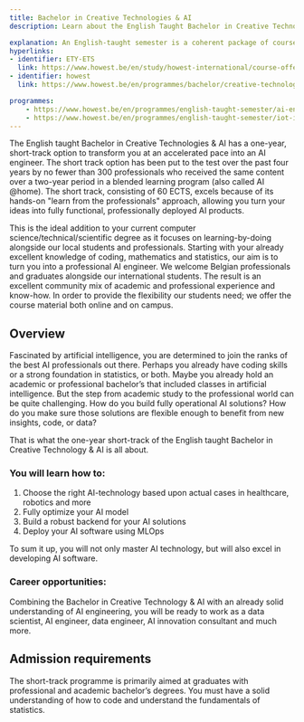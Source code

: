 ```yaml
---
title: Bachelor in Creative Technologies & AI
description: Learn about the English Taught Bachelor in Creative Technologies & AI 

explanation: An English-taught semester is a coherent package of course units which a Howest Bachelor programme offers in English, as an option for semester exchange , to incoming students from its partner universities abroad, and as a study abroad option to other international students.
hyperlinks:
- identifier: ETY-ETS
  link: https://www.howest.be/en/study/howest-international/course-offer-in-english#English-taught-semesters
- identifier: howest
  link: https://www.howest.be/en/programmes/bachelor/creative-technologies-and-artificial-intelligence

programmes:
    - https://www.howest.be/en/programmes/english-taught-semester/ai-engineer
    - https://www.howest.be/en/programmes/english-taught-semester/iot-infrastructure-engineer
---
```

The English taught Bachelor in Creative Technologies & AI has a one-year, short-track option to transform you at an accelerated pace into an AI engineer. The short track option has been put to the test over the past four years by no fewer than 300 professionals who received the same content over a two-year period in a blended learning program (also called AI @home). The short track,  consisting of 60 ECTS, excels because of its hands-on "learn from the professionals" approach, allowing you turn your ideas into fully functional, professionally deployed AI products.

This is the ideal addition to your current computer science/technical/scientific degree as it focuses on learning-by-doing alongside our local students and professionals. Starting with your already excellent knowledge of coding, mathematics and statistics, our aim is to turn you into a professional AI engineer. We welcome Belgian professionals and graduates alongside our international students. The result is an excellent community mix of academic and professional experience and know-how. In order to provide the flexibility our students need; we offer the course material both online and on campus.

## Overview
Fascinated by artificial intelligence, you are determined to join the ranks of the best AI professionals out there. Perhaps you already have coding skills or a strong foundation in statistics, or both. Maybe you already hold an academic or professional bachelor’s that included classes in artificial intelligence. But the step from academic study to the professional world can be quite challenging. How do you build fully operational AI solutions? How do you make sure those solutions are flexible enough to benefit from new insights, code, or data? 

That is what the one-year short-track of the English taught Bachelor in Creative Technology & AI is all about. 

### You will learn how to: 

1. Choose the right AI-technology based upon actual cases in healthcare, robotics and more
2. Fully optimize your AI model  
3. Build a robust backend for your AI solutions
4. Deploy your AI software using MLOps

To sum it up, you will not only master AI technology, but will also excel in developing AI software.
 
### Career opportunities: 

Combining the Bachelor in Creative Technology & AI with an already solid understanding of AI engineering, you will be ready to work as a data scientist, AI engineer, data engineer, AI innovation consultant and much more. 

## Admission requirements
The short-track programme is primarily aimed at graduates with professional and academic bachelor’s degrees. You must have a solid understanding of how to code and understand the fundamentals of statistics.
 